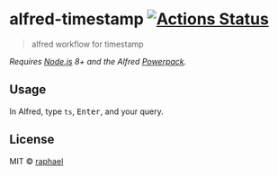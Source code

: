 # alfred-timestamp  [![Actions Status](https://github.com/Adol1111/alfred-timestamp/workflows/Node%20CI/badge.svg)](https://github.com/Adol1111/alfred-timestamp/actions)

> alfred workflow for timestamp

*Requires [Node.js](https://nodejs.org) 8+ and the Alfred [Powerpack](https://www.alfredapp.com/powerpack/).*


## Usage

In Alfred, type `ts`, <kbd>Enter</kbd>, and your query.


## License

MIT © [raphael](https://github.com/Adol1111/alfred-timestamp/blob/master/license)
